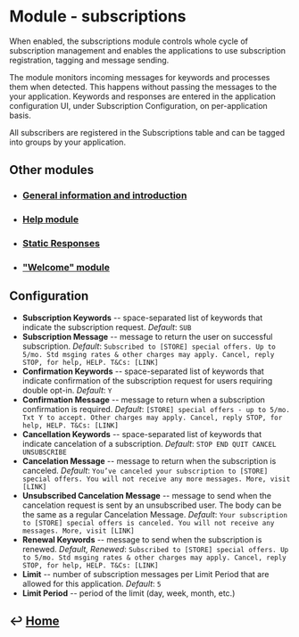 Module - subscriptions
======================

When enabled, the subscriptions module controls whole cycle of subscription management and enables the applications to use subscription registration, tagging and message sending.

The module monitors incoming messages for keywords and processes them when detected. This happens without passing the messages to the your application. Keywords and responses are entered in the application configuration UI, under Subscription Configuration, on per-application basis.

All subscribers are registered in the Subscriptions table and can be tagged into groups by your application.

Other modules
-------------

- ### [General information and introduction](https://github.com/RecessMobile/API/tree/master/sections/modules/module-general.md)

- ### [Help module](https://github.com/RecessMobile/API/tree/master/sections/modules/module-help.md)

- ### [Static Responses](https://github.com/RecessMobile/API/tree/master/sections/modules/module-static-respones.md)

- ### ["Welcome" module](https://github.com/RecessMobile/API/tree/master/sections/modules/module-welcome.md)


Configuration
-------------

-   **Subscription Keywords** -- space-separated list of keywords that
    indicate the subscription request. *Default*: `SUB`
-   **Subscription Message** -- message to return the user on successful subscription. *Default*: `Subscribed to [STORE] special offers. Up to 5/mo. Std msging rates & other charges may apply. Cancel, reply STOP, for help, HELP. T&Cs: [LINK]`
-   **Confirmation Keywords** -- space-separated list of keywords that
    indicate confirmation of the subscription request for users requiring double opt-in. *Default*: `Y`
-   **Confirmation Message** -- message to return when a subscription
    confirmation is required. *Default*: `[STORE] special offers - up to 5/mo. Txt Y to accept. Other charges may apply. Cancel, reply STOP, for help, HELP. T&Cs: [LINK]`
-   **Cancellation Keywords** -- space-separated list of keywords that
    indicate cancelation of a subscription. *Default*: `STOP END QUIT CANCEL UNSUBSCRIBE`
-   **Cancelation Message** -- message to return when the subscription is
    canceled. *Default*: `You’ve canceled your subscription to [STORE] special offers. You will not receive any more messages. More, visit [LINK]`
-   **Unsubscribed Cancelation Message** -- message to send when the
    cancelation request is sent by an unsubscribed user. The body can be the same as a regular Cancelation Message. *Default*: `Your subscription to [STORE] special offers is canceled. You will not receive any messages. More, visit [LINK]`
-   **Renewal Keywords** -- message to send when the subscription is renewed. *Default, Renewed*: `Subscribed to [STORE] special offers. Up to 5/mo. Std msging rates & other charges may apply. Cancel, reply STOP, for help, HELP. T&Cs: [LINK]`
-   **Limit** -- number of subscription messages per Limit Period that are allowed for this application. *Default*: `5`
-   **Limit Period** -- period of the limit (day, week, month, etc.)


&#8617; [Home](https://github.com/RecessMobile/API)
--------------
